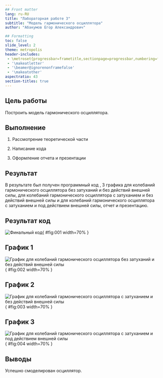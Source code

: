 ```yaml
---
## Front matter
lang: ru-RU
title: "Лабораторная работе 3"
subtitle: "Модель гармонического осциллятора"
author: "Абакумов Егор Александрович"

## Formatting
toc: false
slide_level: 2
theme: metropolis
header-includes: 
 - \metroset{progressbar=frametitle,sectionpage=progressbar,numbering=fraction}
 - '\makeatletter'
 - '\beamer@ignorenonframefalse'
 - '\makeatother'
aspectratio: 43
section-titles: true
---
```


## Цель работы

Построить модель гармонического осциллятора.

## Выполнение

 1. Рассмотрение теоретической части
 
 2. Написание кода
 
 3. Оформление отчета и презентации

## Результат

В результате был получен  программный код , 3 графика для колебаний гармонического осциллятора без затуханий и без действий внешней силы, для колебаний гармонического осциллятора 
c затуханием и без действий внешней силы и для колебаний гармонического осциллятора c затуханием и под 
действием внешней силы, отчет и презентацию.

## Результат код

![Финальный код](image/01.jpg){ #fig:001 width=70% }

## График 1

![График для колебаний гармонического осциллятора без затуханий и без действий внешней силы](image/02.jpg){ #fig:002 width=70% }

## График 2

![График для колебаний гармонического осциллятора c затуханием и без действий внешней силы](image/03.jpg){ #fig:003 width=70% }

## График 3

![График для колебаний гармонического осциллятора c затуханием и под действием внешней силы](image/04.jpg){ #fig:004 width=70% }

## Выводы

Успешно смоделирован осциллятор.
